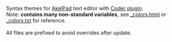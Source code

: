 Syntax themes for <a href="http://akelpad.sf.net/">AkelPad</a> text editor with <a href="http://akelpad.sf.net/en/plugins.php">Coder plugin</a>.<br/>
Note: <strong>contains many non-standard variables</strong>, see <a href="https://github.com/Infocatcher/AkelPad_coder/blob/master/_colors.html">_colors.html</a> or <a href="https://github.com/Infocatcher/AkelPad_coder/blob/master/_colors.txt">_colors.txt</a> for reference.<br/>
<br/>
All files are prefixed to avoid overrides after update. 